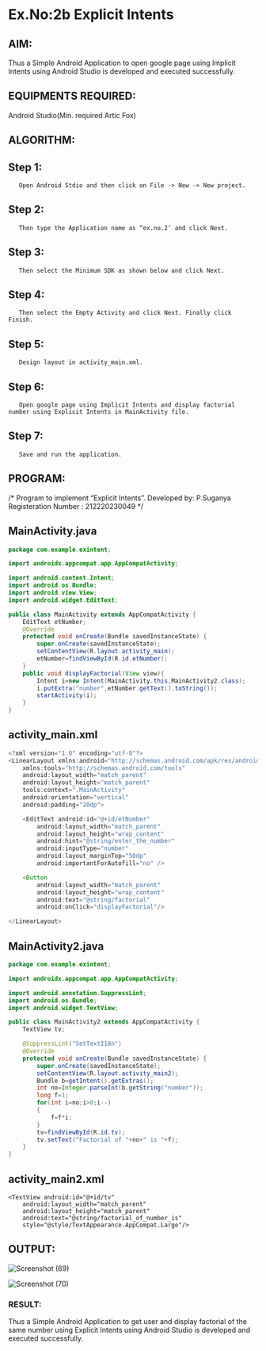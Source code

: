 # Ex.No:2b Explicit Intents
## AIM:
Thus a Simple Android Application to open google page using Implicit Intents using Android Studio is developed and executed successfully.

## EQUIPMENTS REQUIRED:
Android Studio(Min. required Artic Fox)

## ALGORITHM:
## Step 1: 
       Open Android Stdio and then click on File -> New -> New project.

## Step 2: 
       Then type the Application name as “ex.no.2″ and click Next.

## Step 3: 
       Then select the Minimum SDK as shown below and click Next.

## Step 4: 
       Then select the Empty Activity and click Next. Finally click Finish.

## Step 5: 
       Design layout in activity_main.xml.

## Step 6: 
       Open google page using Implicit Intents and display factorial number using Explicit Intents in MainActivity file.

## Step 7: 
       Save and run the application.

## PROGRAM:
/*
Program to implement “Explicit Intents”.
Developed by: P.Suganya
Registeration Number : 212220230049
*/

## MainActivity.java
```java
package com.example.exintent;

import androidx.appcompat.app.AppCompatActivity;

import android.content.Intent;
import android.os.Bundle;
import android.view.View;
import android.widget.EditText;

public class MainActivity extends AppCompatActivity {
    EditText etNumber;
    @Override
    protected void onCreate(Bundle savedInstanceState) {
        super.onCreate(savedInstanceState);
        setContentView(R.layout.activity_main);
        etNumber=findViewById(R.id.etNumber);
    }
    public void displayFactorial(View view){
        Intent i=new Intent(MainActivity.this,MainActivity2.class);
        i.putExtra("number",etNumber.getText().toString());
        startActivity(i);
    }
}
```
## activity_main.xml
```java
<?xml version="1.0" encoding="utf-8"?>
<LinearLayout xmlns:android="http://schemas.android.com/apk/res/android"
    xmlns:tools="http://schemas.android.com/tools"
    android:layout_width="match_parent"
    android:layout_height="match_parent"
    tools:context=".MainActivity"
    android:orientation="vertical"
    android:padding="20dp">

    <EditText android:id="@+id/etNumber"
        android:layout_width="match_parent"
        android:layout_height="wrap_content"
        android:hint="@string/enter_the_number"
        android:inputType="number"
        android:layout_marginTop="50dp"
        android:importantForAutofill="no" />

    <Button
        android:layout_width="match_parent"
        android:layout_height="wrap_content"
        android:text="@string/factorial"
        android:onClick="displayFactorial"/>

</LinearLayout>
```
## MainActivity2.java
```java
package com.example.exintent;

import androidx.appcompat.app.AppCompatActivity;

import android.annotation.SuppressLint;
import android.os.Bundle;
import android.widget.TextView;

public class MainActivity2 extends AppCompatActivity {
    TextView tv;

    @SuppressLint("SetTextI18n")
    @Override
    protected void onCreate(Bundle savedInstanceState) {
        super.onCreate(savedInstanceState);
        setContentView(R.layout.activity_main2);
        Bundle b=getIntent().getExtras();
        int no=Integer.parseInt(b.getString("number"));
        long f=1;
        for(int i=no;i>0;i--)
        {
            f=f*i;
        }
        tv=findViewById(R.id.tv);
        tv.setText("Factorial of "+no+" is "+f);
    }
}
```

## activity_main2.xml

<?xml version="1.0" encoding="utf-8"?>
<RelativeLayout xmlns:android="http://schemas.android.com/apk/res/android"
    xmlns:tools="http://schemas.android.com/tools"
    android:layout_width="match_parent"
    android:layout_height="match_parent"
    tools:context=".MainActivity2"
    android:padding="20dp">

    <TextView android:id="@+id/tv"
        android:layout_width="match_parent"
        android:layout_height="match_parent"
        android:text="@string/factorial_of_number_is"
        style="@style/TextAppearance.AppCompat.Large"/>

</RelativeLayout>



## OUTPUT:

![Screenshot (69)](https://user-images.githubusercontent.com/77089743/165675540-a5ba1e9b-0fd2-441f-a70e-babb6aee154d.png)

![Screenshot (70)](https://user-images.githubusercontent.com/77089743/165675139-dae7fdb4-5953-48e0-a318-d387bb4bc0dc.png)

### RESULT:
Thus a Simple Android Application to get user and display factorial of the same number using Explicit Intents using Android Studio is developed and executed successfully.

```

